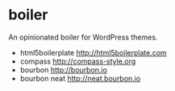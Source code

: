 boiler
======

An opinionated boiler for WordPress themes.

- html5boilerplate <http://html5boilerplate.com>
- compass <http://compass-style.org>
- bourbon <http://bourbon.io>
- bourbon neat <http://neat.bourbon.io>
